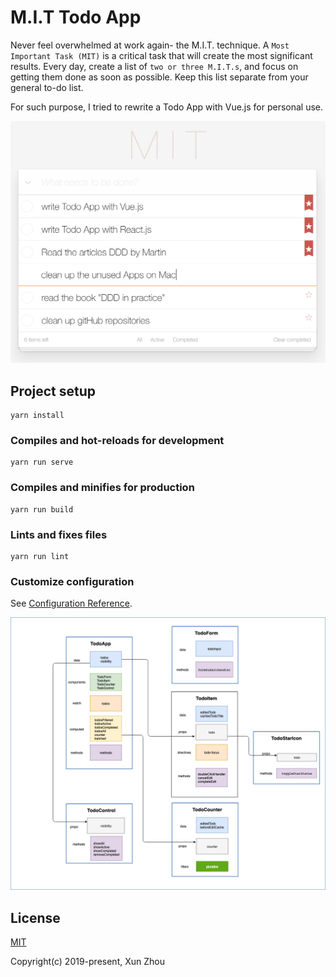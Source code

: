 # M.I.T Todo App
Never feel overwhelmed at work again- the M.I.T. technique. A `Most Important Task (MIT)` is a 
critical task that will create the most significant results. 
Every day, create a list of `two or three M.I.T.s`, and focus on getting them done as soon as 
possible. Keep this list separate from your general to-do list. 

For such purpose, I tried to rewrite a Todo App with Vue.js for personal use. 

![homepage](src/assets/screenshot_todo.png)



## Project setup
```
yarn install
```

### Compiles and hot-reloads for development
```
yarn run serve
```

### Compiles and minifies for production
```
yarn run build
```

### Lints and fixes files
```
yarn run lint
```

### Customize configuration
See [Configuration Reference](https://cli.vuejs.org/config/).

![homepage](src/assets/screenshot_components.png)


## License
[MIT](http://opensource.org/licenses/MIT)


Copyright(c) 2019-present, Xun Zhou

